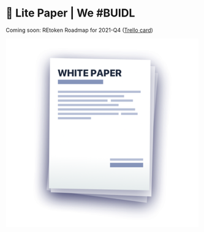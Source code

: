 # 📄 Lite Paper | We #BUIDL

Coming soon: REtoken Roadmap for 2021-Q4 ([Trello card](https://trello.com/c/GULNbTIf))

![](../.gitbook/assets/whitepaper.png)
